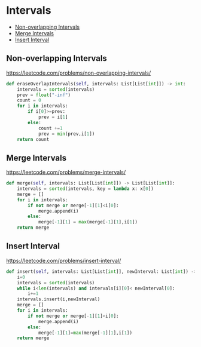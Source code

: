 # Intervals

+ [Non-overlapping Intervals](#non-overlapping-intervals)
+ [Merge Intervals](#merge-intervals)
+ [Insert Interval](#insert-interval)

## Non-overlapping Intervals

https://leetcode.com/problems/non-overlapping-intervals/

```python
def eraseOverlapIntervals(self, intervals: List[List[int]]) -> int:
    intervals = sorted(intervals)
    prev = float("-inf")
    count = 0
    for i in intervals:
        if i[0]>=prev:
            prev = i[1]
        else:
            count +=1
            prev = min(prev,i[1])
    return count
```

## Merge Intervals

https://leetcode.com/problems/merge-intervals/

```python
def merge(self, intervals: List[List[int]]) -> List[List[int]]:
    intervals = sorted(intervals, key = lambda x: x[0])
    merge = []
    for i in intervals:
        if not merge or merge[-1][1]<i[0]:
            merge.append(i)
        else:
            merge[-1][1] = max(merge[-1][1],i[1])
    return merge
```

## Insert Interval

https://leetcode.com/problems/insert-interval/

```python
def insert(self, intervals: List[List[int]], newInterval: List[int]) -> List[List[int]]:
    i=0
    intervals = sorted(intervals)
    while i<len(intervals) and intervals[i][0]< newInterval[0]:
        i+=1
    intervals.insert(i,newInterval)
    merge = []
    for i in intervals:
        if not merge or merge[-1][1]<i[0]:
            merge.append(i)
        else:
            merge[-1][1]=max(merge[-1][1],i[1])
    return merge
```